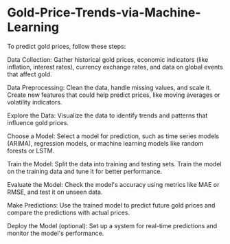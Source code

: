 # Gold-Price-Trends-via-Machine-Learning
To predict gold prices, follow these steps:

Data Collection: Gather historical gold prices, economic indicators (like inflation, interest rates), currency exchange rates, and data on global events that affect gold.

Data Preprocessing: Clean the data, handle missing values, and scale it. Create new features that could help predict prices, like moving averages or volatility indicators.

Explore the Data: Visualize the data to identify trends and patterns that influence gold prices.

Choose a Model: Select a model for prediction, such as time series models (ARIMA), regression models, or machine learning models like random forests or LSTM.

Train the Model: Split the data into training and testing sets. Train the model on the training data and tune it for better performance.

Evaluate the Model: Check the model's accuracy using metrics like MAE or RMSE, and test it on unseen data.

Make Predictions: Use the trained model to predict future gold prices and compare the predictions with actual prices.

Deploy the Model (optional): Set up a system for real-time predictions and monitor the model's performance.
